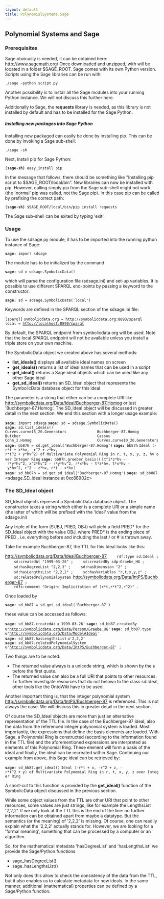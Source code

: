 ```yaml
---
layout: default
title: PolynomialSystems.Sage
---
```


Polynomial Systems and Sage
---------------------------

### Prerequisites

Sage obviously is needed, it can be obtained here: <http://www.sagemath.org/> Once downloaded and unzipped, with will be located in a folder \$SAGE\_ROOT. Sage comes with its own Python version. Scripts using the Sage libraries can be run with

`./sage -python script.py`

Another possibility is to install all the Sage modules into your running Python instance. We will not discuss this further here.

Additionally to Sage, the **requests** library is needed, as this library is not installed by default and has to be installed for the Sage Python.

##### Installing new packages into Sage Python

Installing new packaged can easily be done by installing pip. This can be done by invoking a Sage sub-shell:

`./sage -sh`

Next, install pip for Sage Python:

**`(sage-sh)`**` easy_install pip`

In the message that follows, there should be something like "Installing pip script to \$SAGE\_ROOT/local/bin". New libraries can now be installed with pip. However, calling simply pip from the Sage sub-shell might not work (the 'normal' pip was called, not the Sage pip). In this case pip can be called by prefixing the correct path:

**`(sage-sh)`**` $SAGE_ROOT/local/bin/pip install requests`

The Sage sub-shell can be exited by typing 'exit'.

### Usage

To use the sdsage.py module, it has to be imported into the running python instance of Sage:

**`sage:`**` import sdsage`

The module has to be initialized by the command

**`sage:`**` sd = sdsage.SymbolicData()`

which will parse the configuration file (sdsage.ini) and set-up variables. It is possible to use different SPARQL end-points by passing a keyword to the constructor:

**`sage:`**` sd = sdsage.SymbolicData('local')`

Keywords are defined in the SPARQL section of the sdsage.ini file:

`[sparql]`
`symbolicdata.org = `[`http://symbolicdata.org:8890/sparql`](http://symbolicdata.org:8890/sparql)
`local = `[`http://localhost:8890/sparql`](http://localhost:8890/sparql)

By default, the SPARQL endpoint from symbolicdata.org will be used. Note that the local SPARQL endpoint will not be available unless you install a triple store on your own machine.

The SymbolicData object we created above has several methods:

-   **list\_ideals()** displays all available ideal names on screen
-   **get\_ideals()** returns a list of ideal names that can be used in a script
-   **get\_ideal(<name>)** returns a Sage ideal objects which can be used like any other Sage ideal
-   **get\_sd\_ideal(<name>)** returns an SD\_Ideal object that represents the SymbolicData database object for this ideal

The parameter <name> is a string that either can be a complete URI like <http://symbolicdata.org/Data/Ideal/Buchberger-87.Homog> or just 'Buchberger-87.Homog'. The SD\_Ideal object will be discussed in greater detail in the next section. We end this section with a longer usage example:

**`sage:`**` import sdsage`
**`sage:`**` sd = sdsage.SymbolicData()`
**`sage:`**` sd.list_ideals()`
`Curves.curve15_20.Generators              Buchberger-87.Homog`
`Butcher                                   Cassou`
`Cohn_2.Homog                              Curves.curve10_20.Generators`
*<more lines here>*
**`sage:`**` bb87h = sd.get_ideal('Buchberger-87.Homog')`
**`sage:`**` bb87h`
`Ideal (-r*t + x*hv, -r^2 + z*hv, -r*t^2 + y*hv^2) of Multivariate Polynomial Ring in r, t, x, y, z, hv over Integer Ring`
**`sage:`**` bb87h.groeber_basis()`
`[t^2*z*hv - r*y*hv^2, x^2*hv^2 - r*y*hv^2, r*x*hv - t*z*hv, t*x*hv - y*hv^2, r^2 - z*hv, r*t - x*hv]`
**`sage:`**` sd_bb87h = sd.get_sd_ideal('Buchberger-87.Homog')`
**`sage:`**` sd_bb887`
<sdsage.SD_Ideal instance at 0xc88902c>

### The SD\_Ideal object

SD\_Ideal objects represent a SymbolicData database object. The constructor takes a string which either is a complete URI or a simple name (the latter of which will be prefixed with the 'ideal' value from the sdsage.ini)

Any triple of the form (SUBJ, PRED, OBJ) will yield a field PRED\* for the SD\_Ideal object with the value OBJ, where PRED\* is the ending piece of PRED , i.e. everything before and including the last / or \# is thrown away.

Take for example Buchberger-87, the TTL for this Ideal looks like this:

<http://symbolicdata.org/Data/Ideal/Buchberger-87>
`    rdf:type sd:Ideal ;`
`    sd:createdAt "1999-03-26" ;`
`    sd:createdBy sdp:Graebe_HG ;`
`    sd:hasDegreeList "2,2,3" ;`
`    sd:hasDimension "2" ;`
`    sd:hasLengthsList "2,2,2" ;`
`    sd:hasVariables "r,t,x,y,z" ;`
`    sd:relatedPolynomialSystem `<http://symbolicdata.org/Data/IntPS/Buchberger-87>` ;`
`    rdfs:comment "Origin: Implicitation of (r*t,r*t^2,r^2)" .`

Once loaded by

**`sage:`**` sd_bb87 = sd.get_sd_ideal('Buchberger-87')`

these value can be accessed as follows:

**`sage:`**` sd_bb87.createdAt`
`u'1999-03-26'`
**`sage:`**` sd_bb87.createdBy`
`u'`[`http://symbolicdata.org/Data/Person/Graebe_HG`](http://symbolicdata.org/Data/Person/Graebe_HG)`'`
**`sage:`**` sd_bb87.type`
`u'`[`http://symbolicdata.org/Data/Model#Ideal`](http://symbolicdata.org/Data/Model#Ideal)`'`
**`sage:`**` sd_bb87.hasLengthsList`
`u'2,2,2'`
**`sage:`**` sd_bb87.relatedPolynomialSystem`
`u'`[`http://symbolicdata.org/Data/IntPS/Buchberger-87`](http://symbolicdata.org/Data/IntPS/Buchberger-87)`' ;`

Two things are to be noted:

-   The returned value always is a unicode string, which is shown by the u before the first quote.
-   The returned value can also be a full URI that points to other resources. To further investigate resources that do not belown to the class sd:Ideal, other tools like the OntoWiki have to be used.

Another important thing is, that the integer polynomial system <http://symbolicdata.org/Data/IntPS/Buchberger-87> is referenced. This is not always the case. We will discuss this in greater detail in the next section.

Of course the SD\_Ideal objects are more than just an alternative representation of the TTL file. In the case of the Buchberger-87 ideal, also the data from the referenced integer polynomial system is loaded. Most importantly, the expressions that define the basis elements are loaded. With Sage, a Polynomial Ring is constructed (according to the information found in the TTL file) and the aforementioned expressions are interpreted as elements of this Polynomial Ring. These element will form a basis of the ideal and finally, the ideal can be recreated within Sage. Continuing our example from above, this Sage ideal can be retrieved by:

**`sage:`**` sd_bb87.get_ideal()`
`Ideal (-r*t + x, -r^2 + z, -r*t^2 + y) of Multivariate Polynomial Ring in r, t, x, y, z over Integer Ring`

A short-cut to this function is provided by the **get\_ideal()** function of the SymbolicData object discussed in the previous section.

While some object values from the TTL are other URI that point to other resources, some values are just strings, like for example the LengthsList '2,2,2'. If we only look at the TTL this is the end of the line: no further information can be obtained apart from maybe a datatype. But the semantics (or the meaning) of '2,2,2' is missing. Of course, one can readily explain what the '2,2,2' actually stands for. However, we are looking for a 'formal meaning', something that can be processed by a computer or an algorithm.

So, for the mathematical metadata 'hasDegreeList' and 'hasLengthsList' we provide the Sage/Python functions

-   sage\_hasDegreeList()
-   sage\_hasLengthsList()

Not only does this allow to check the consistency of the data from the TTL, but it also enables us to calculate metadata for new ideals. In the same manner, additional (mathematical) properties can be defined by a Sage/Python function.
